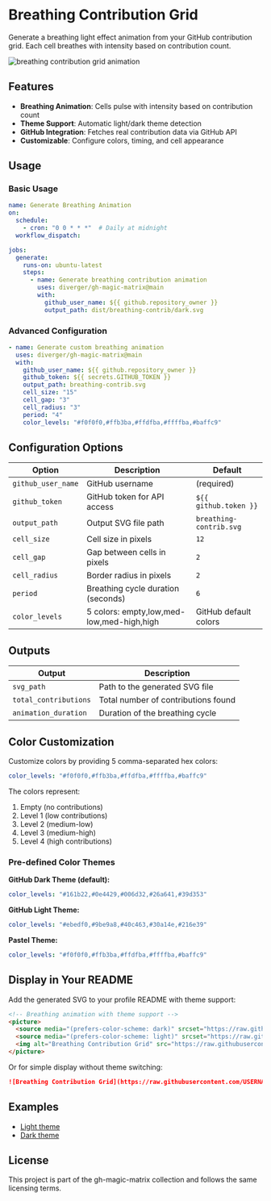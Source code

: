 # Breathing Contribution Grid

Generate a breathing light effect animation from your GitHub contribution grid. Each cell breathes with intensity based on contribution count.

<picture>
  <source
    media="(prefers-color-scheme: dark)"
    srcset="https://raw.githubusercontent.com/diverger/gh-magic-matrix/output/breathing-contrib/dark.svg"
  />
  <source
    media="(prefers-color-scheme: light)"
    srcset="https://raw.githubusercontent.com/diverger/gh-magic-matrix/output/breathing-contrib/light.svg"
  />
  <img
    alt="breathing contribution grid animation"
    src="https://raw.githubusercontent.com/diverger/gh-magic-matrix/output/breathing-contrib/dark.svg"
  />
</picture>

## Features

- **Breathing Animation**: Cells pulse with intensity based on contribution count
- **Theme Support**: Automatic light/dark theme detection
- **GitHub Integration**: Fetches real contribution data via GitHub API
- **Customizable**: Configure colors, timing, and cell appearance

## Usage

### Basic Usage

```yaml
name: Generate Breathing Animation
on:
  schedule:
    - cron: "0 0 * * *"  # Daily at midnight
  workflow_dispatch:

jobs:
  generate:
    runs-on: ubuntu-latest
    steps:
      - name: Generate breathing contribution animation
        uses: diverger/gh-magic-matrix@main
        with:
          github_user_name: ${{ github.repository_owner }}
          output_path: dist/breathing-contrib/dark.svg
```

### Advanced Configuration

```yaml
- name: Generate custom breathing animation
  uses: diverger/gh-magic-matrix@main
  with:
    github_user_name: ${{ github.repository_owner }}
    github_token: ${{ secrets.GITHUB_TOKEN }}
    output_path: breathing-contrib.svg
    cell_size: "15"
    cell_gap: "3"
    cell_radius: "3"
    period: "4"
    color_levels: "#f0f0f0,#ffb3ba,#ffdfba,#ffffba,#baffc9"
```

## Configuration Options

| Option | Description | Default |
|--------|-------------|---------|
| `github_user_name` | GitHub username | (required) |
| `github_token` | GitHub token for API access | `${{ github.token }}` |
| `output_path` | Output SVG file path | `breathing-contrib.svg` |
| `cell_size` | Cell size in pixels | `12` |
| `cell_gap` | Gap between cells in pixels | `2` |
| `cell_radius` | Border radius in pixels | `2` |
| `period` | Breathing cycle duration (seconds) | `6` |
| `color_levels` | 5 colors: empty,low,med-low,med-high,high | GitHub default colors |

## Outputs

| Output | Description |
|--------|-------------|
| `svg_path` | Path to the generated SVG file |
| `total_contributions` | Total number of contributions found |
| `animation_duration` | Duration of the breathing cycle |

## Color Customization

Customize colors by providing 5 comma-separated hex colors:

```yaml
color_levels: "#f0f0f0,#ffb3ba,#ffdfba,#ffffba,#baffc9"
```

The colors represent:
1. Empty (no contributions)
2. Level 1 (low contributions)
3. Level 2 (medium-low)
4. Level 3 (medium-high)
5. Level 4 (high contributions)

### Pre-defined Color Themes

**GitHub Dark Theme (default):**
```yaml
color_levels: "#161b22,#0e4429,#006d32,#26a641,#39d353"
```

**GitHub Light Theme:**
```yaml
color_levels: "#ebedf0,#9be9a8,#40c463,#30a14e,#216e39"
```

**Pastel Theme:**
```yaml
color_levels: "#f0f0f0,#ffb3ba,#ffdfba,#ffffba,#baffc9"
```

## Display in Your README

Add the generated SVG to your profile README with theme support:

```markdown
<!-- Breathing animation with theme support -->
<picture>
  <source media="(prefers-color-scheme: dark)" srcset="https://raw.githubusercontent.com/USERNAME/REPO/output/breathing-contrib/dark.svg" />
  <source media="(prefers-color-scheme: light)" srcset="https://raw.githubusercontent.com/USERNAME/REPO/output/breathing-contrib/light.svg" />
  <img alt="Breathing Contribution Grid" src="https://raw.githubusercontent.com/USERNAME/REPO/output/breathing-contrib/dark.svg" />
</picture>
```

Or for simple display without theme switching:

```markdown
![Breathing Contribution Grid](https://raw.githubusercontent.com/USERNAME/REPO/output/breathing-contrib/dark.svg)
```

## Examples

- [Light theme](https://raw.githubusercontent.com/diverger/gh-magic-matrix/output/breathing-contrib/light.svg)
- [Dark theme](https://raw.githubusercontent.com/diverger/gh-magic-matrix/output/breathing-contrib/dark.svg)

## License

This project is part of the gh-magic-matrix collection and follows the same licensing terms.